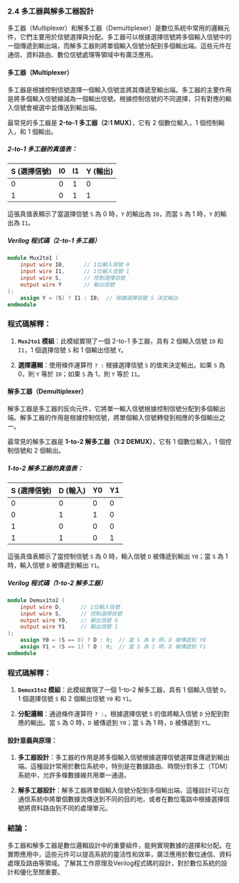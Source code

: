 ### 2.4 多工器與解多工器設計

多工器（Multiplexer）和解多工器（Demultiplexer）是數位系統中常用的邏輯元件，它們主要用於信號選擇與分配。多工器可以根據選擇信號將多個輸入信號中的一個傳遞到輸出端，而解多工器則將單個輸入信號分配到多個輸出端。這些元件在通信、資料路由、數位信號處理等領域中有廣泛應用。

#### 多工器（Multiplexer）

多工器是根據控制信號選擇一個輸入信號並將其傳遞至輸出端。多工器的主要作用是將多個輸入信號縮減為一個輸出信號。根據控制信號的不同選擇，只有對應的輸入信號會被選中並傳送到輸出端。

最常見的多工器是 **2-to-1 多工器（2:1 MUX）**，它有 2 個數位輸入，1 個控制輸入，和 1 個輸出。

##### 2-to-1 多工器的真值表：

| S (選擇信號) | I0 | I1 | Y (輸出) |
|--------------|----|----|---------|
|      0       |  0 |  1 |    0    |
|      1       |  0 |  1 |    1    |

這張真值表顯示了當選擇信號 `S` 為 0 時，`Y` 的輸出為 `I0`，而當 `S` 為 1 時，`Y` 的輸出為 `I1`。

##### Verilog 程式碼（2-to-1 多工器）

```verilog
module Mux2to1 (
    input wire I0,      // 1位輸入信號 0
    input wire I1,      // 1位輸入信號 1
    input wire S,       // 控制選擇信號
    output wire Y       // 輸出信號
);
    assign Y = (S) ? I1 : I0;  // 根據選擇信號 S 決定輸出
endmodule
```

### 程式碼解釋：
1. **`Mux2to1` 模組**：此模組實現了一個 2-to-1 多工器，具有 2 個輸入信號 `I0` 和 `I1`，1 個選擇信號 `S` 和 1 個輸出信號 `Y`。
   
2. **選擇邏輯**：使用條件運算符 `? :` 根據選擇信號 `S` 的值來決定輸出。如果 `S` 為 0，則 `Y` 等於 `I0`；如果 `S` 為 1，則 `Y` 等於 `I1`。

#### 解多工器（Demultiplexer）

解多工器是多工器的反向元件，它將單一輸入信號根據控制信號分配到多個輸出端。解多工器的作用是根據控制信號，將單個輸入信號轉發到相應的多個輸出之一。

最常見的解多工器是 **1-to-2 解多工器（1:2 DEMUX）**，它有 1 個數位輸入，1 個控制信號和 2 個輸出。

##### 1-to-2 解多工器的真值表：

| S (選擇信號) | D (輸入) | Y0 | Y1 |
|--------------|----------|----|----|
|      0       |    0     |  0 |  0 |
|      0       |    1     |  1 |  0 |
|      1       |    0     |  0 |  0 |
|      1       |    1     |  0 |  1 |

這張真值表顯示了當控制信號 `S` 為 0 時，輸入信號 `D` 被傳遞到輸出 `Y0`；當 `S` 為 1 時，輸入信號 `D` 被傳遞到輸出 `Y1`。

##### Verilog 程式碼（1-to-2 解多工器）

```verilog
module Demux1to2 (
    input wire D,      // 1位輸入信號
    input wire S,      // 控制選擇信號
    output wire Y0,    // 輸出信號 0
    output wire Y1     // 輸出信號 1
);
    assign Y0 = (S == 0) ? D : 0;  // 當 S 為 0 時，D 被傳遞到 Y0
    assign Y1 = (S == 1) ? D : 0;  // 當 S 為 1 時，D 被傳遞到 Y1
endmodule
```

### 程式碼解釋：
1. **`Demux1to2` 模組**：此模組實現了一個 1-to-2 解多工器，具有 1 個輸入信號 `D`，1 個選擇信號 `S` 和 2 個輸出信號 `Y0` 和 `Y1`。

2. **分配邏輯**：通過條件運算符 `? :`，根據選擇信號 `S` 的值將輸入信號 `D` 分配到對應的輸出。當 `S` 為 0 時，`D` 被傳遞到 `Y0`；當 `S` 為 1 時，`D` 被傳遞到 `Y1`。

#### 設計意義與原理：
1. **多工器設計**：多工器的作用是將多個輸入信號根據選擇信號選擇並傳遞到輸出端。這種設計常用於數位系統中，特別是在數據路由、時間分割多工（TDM）系統中，允許多條數據線共用單一通道。

2. **解多工器設計**：解多工器將單個輸入信號分配到多個輸出端，這種設計可以在通信系統中將單個數據流傳送到不同的目的地，或者在數位電路中根據選擇信號將資料路由到不同的處理單元。

### 結論：
多工器和解多工器是數位邏輯設計中的重要組件，能夠實現數據的選擇和分配。在實際應用中，這些元件可以提高系統的靈活性和效率，廣泛應用於數位通信、資料處理及路由等領域。了解其工作原理及Verilog程式碼的設計，對於數位系統的設計和優化至關重要。